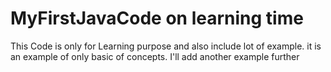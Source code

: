 # MyFirstJavaCode on learning time 
This Code is only for Learning purpose and also include lot of example.
it is an example of only basic of concepts. I'll add another example further
